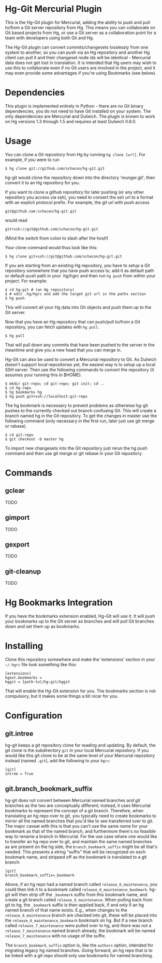 Hg-Git Mercurial Plugin
=======================

This is the Hg-Git plugin for Mercurial, adding the ability to push
and pull to/from a Git server repository from Hg.  This means you can
collaborate on Git based projects from Hg, or use a Git server as a
collaboration point for a team with developers using both Git and Hg.

The Hg-Git plugin can convert commits/changesets losslessly from one
system to another, so you can push via an Hg repository and another Hg
client can pull it and their changeset node ids will be identical -
Mercurial data does not get lost in translation.  It is intended that
Hg users may wish to use this to collaborate even if no Git users are
involved in the project, and it may even provide some advantages if
you're using Bookmarks (see below).

Dependencies
============

This plugin is implemented entirely in Python - there are no Git
binary dependencies, you do not need to have Git installed on your
system.  The only dependencies are Mercurial and Dulwich.  The plugin
is known to work on Hg versions 1.3 through 1.5 and requires at least
Dulwich 0.6.0.

Usage
=====

You can clone a Git repository from Hg by running `hg clone [url]`.  For
example, if you were to run

    $ hg clone git://github.com/schacon/hg-git.git

hg-git would clone the repository down into the directory 'munger.git', then
convert it to an Hg repository for you.

If you want to clone a github repository for later pushing (or any
other repository you access via ssh), you need to convert the ssh url
to a format with an explicit protocol prefix. For example, the git url
with push access

    git@github.com:schacon/hg-git.git

would read

    git+ssh://git@github.com/schacon/hg-git.git

(Mind the switch from colon to slash after the host!)

Your clone command would thus look like this:

    $ hg clone git+ssh://git@github.com/schacon/hg-git.git

If you are starting from an existing Hg repository, you have to setup
a Git repository somewhere that you have push access to, add it as
default path or default-push path in your .hg/hgrc and then run `hg
push` from within your project.  For example:

    $ cd hg-git # (an Hg repository)
    $ # edit .hg/hgrc and add the target git url in the paths section
    $ hg push

This will convert all your Hg data into Git objects and push them up to the Git server.

Now that you have an Hg repository that can push/pull to/from a Git
repository, you can fetch updates with `hg pull`.

    $ hg pull

That will pull down any commits that have been pushed to the server in
the meantime and give you a new head that you can merge in.

Hg-Git can also be used to convert a Mercurial repository to Git.  As
Dulwich doesn't support local repositories yet, the easiest way is to
setup up a local SSH server.  Then use the following commands to
convert the repository (it assumes your running this in $HOME).

    $ mkdir git-repo; cd git-repo; git init; cd ..
    $ cd hg-repo
    $ hg bookmarks hg
    $ hg push git+ssh://localhost:git-repo

The hg bookmark is necessary to prevent problems as otherwise hg-git
pushes to the currently checked out branch confusing Git. This will
create a branch named hg in the Git repository. To get the changes in
master use the following command (only necessary in the first run,
later just use git merge or rebase).

    $ cd git-repo
    $ git checkout -b master hg

To import new changesets into the Git repository just rerun the hg
push command and then use git merge or git rebase in your Git
repository.

Commands
========

gclear
------

TODO

gimport
-------

TODO

gexport
-------

TODO

git-cleanup
-----------

TODO

Hg Bookmarks Integration
========================

If you have the bookmarks extension enabled, Hg-Git will use it. It
will push your bookmarks up to the Git server as branches and will
pull Git branches down and set them up as bookmarks.

Installing
==========

Clone this repository somewhere and make the 'extensions' section in
your `~/.hgrc` file look something like this:

    [extensions]
    hgext.bookmarks =
    hggit = [path-to]/hg-git/hggit

That will enable the Hg-Git extension for you.  The bookmarks section
is not compulsory, but it makes some things a bit nicer for you.

Configuration
=============

git.intree
----------

hg-git keeps a git repository clone for reading and updating. By default, the
git clone is the subdirectory `git` in your local Mercurial repository. If you
would like this git clone to be at the same level of your Mercurial repository
instead (named `.git`), add the following to your `hgrc`:

    [git]
    intree = True

git.branch_bookmark_suffix
---------------------------

hg-git does not convert between Mercurial named branches and git branches as
the two are conceptually different; instead, it uses Mercurial bookmarks to
represent the concept of a git branch. Therefore, when translating an hg repo
over to git, you typically need to create bookmarks to mirror all the named
branches that you'd like to see transferred over to git. The major caveat with
this is that you can't use the same name for your bookmark as that of the
named branch, and furthermore there's no feasible way to rename a branch in
Mercurial. For the use case where one would like to transfer an hg repo over
to git, and maintain the same named branches as are present on the hg side,
the `branch_bookmark_suffix` might be all that's needed. This presents a
string "suffix" that will be recognized on each bookmark name, and stripped
off as the bookmark is translated to a git branch:

    [git]
    branch_bookmark_suffix=_bookmark
    
Above, if an hg repo had a named branch called `release_6_maintenance`, you could 
then link it to a bookmark called `release_6_maintenance_bookmark`.   hg-git will then
strip off the `_bookmark` suffix from this bookmark name, and create a git branch
called `release_6_maintenance`.   When pulling back from git to hg, the `_bookmark`
suffix is then applied back, if and only if an hg named branch of that name exists.
E.g., when changes to the `release_6_maintenance` branch are checked into git, these
will be placed into the `release_6_maintenance_bookmark` bookmark on hg.  But if a
new branch called `release_7_maintenance` were pulled over to hg, and there was
not a `release_7_maintenance` named branch already, the bookmark will be named 
`release_7_maintenance` with no usage of the suffix.

The `branch_bookmark_suffix` option is, like the `authors` option, intended for
migrating legacy hg named branches.   Going forward, an hg repo that is to 
be linked with a git repo should only use bookmarks for named branching.
